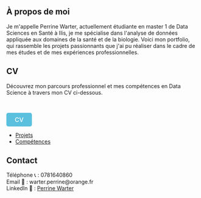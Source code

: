 <section id="À propos de moi">
  <h2>À propos de moi</h2>
  <p> Je m'appelle Perrine Warter, actuellement étudiante en master 1 de Data Sciences en Santé à Ilis, je me spécialise dans l'analyse de données appliquée aux domaines de la santé et de la biologie. 
Voici mon portfolio, qui rassemble les projets passionnants que j'ai pu réaliser dans le cadre de mes études et de mes expériences professionnelles.</p>
</section>

<section id="CV">
  <h2>CV</h2>
<p> Découvrez mon parcours professionnel et mes compétences en Data Science à travers mon CV ci-dessous.</p> <br>

<a href="https://github.com/Perrinewtr/Portfolio/blob/main/CV%20Perrine_12%3A2024.pdf" download class="cv-button">CV</a>
<style>
.cv-button {
  padding: 6px 20px;
  background-color: #5bc0de;
  color: #1d3557;
  color: white;
  text-align: center;
  border-radius: 5px;
  text-decoration: none;
  font-weight: bold;
  font-weight: 500;
  font-size: 16px; 
  display: inline-block;
  border: 2px solid #5bc0de;
  transition: background-color 0.3s ease, transform 0.3s ease;
}
.cv-button:hover {
  background-color: #31a7c9;
  transform: scale(1.05);
}
.cv-button:active {
background-color: #2791a3;
}
</style>
</section>

- [Projets](projets.md)
- [Compétences](compétences.md) 


<section id="contact">
  <h2>Contact</h2>
  <p> Téléphone 📞 : 0781640860 <br>
    Email 📧 : warter.perrine@orange.fr <br>
    LinkedIn 🔗 : <a href="https://www.linkedin.com/in/perrine-warter-140a3026a" target="_blank">Perrine Warter</a> </p>
</section>
